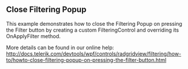 ## Close Filtering Popup
This example demonstrates how to close the Filtering Popup on pressing the Filter button by creating a custom FilteringControl and overriding its OnApplyFilter method.

More details can be found in our online help:
http://docs.telerik.com/devtools/wpf/controls/radgridview/filtering/how-to/howto-close-filtering-popup-on-pressing-the-filter-button.html

[//]: <KeyWords: filteringcontrol, onapplyfilter, button, press>